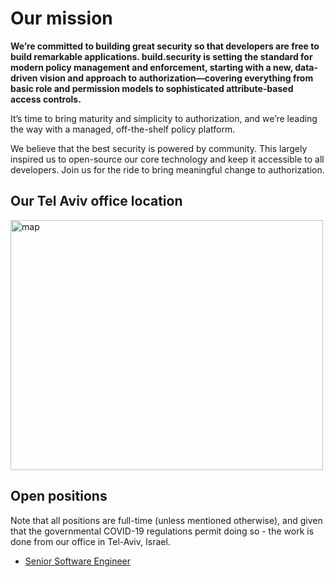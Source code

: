 
# Our mission
**We’re committed to building great security so that developers are free to build remarkable applications.
build.security is setting the standard for modern policy management and enforcement, starting with a new, data-driven vision and approach to authorization—covering everything from basic role and permission models to sophisticated attribute-based access controls.**

It’s time to bring maturity and simplicity to authorization, and we’re leading the way with a managed, off-the-shelf policy platform.

We believe that the best security is powered by community. This largely inspired us to open-source our core technology and keep it accessible to all developers. Join us for the ride to bring meaningful change to authorization.


## Our Tel Aviv office location
<img src="https://github.com/build-security/jobs/blob/main/map.png" alt="map" height="400" width="500"/>


## Open positions
Note that all positions are full-time (unless mentioned otherwise), and given that the governmental COVID-19 regulations permit doing so - the work is done from our office in Tel-Aviv, Israel.

* [Senior Software Engineer](senior-engineer.md)
